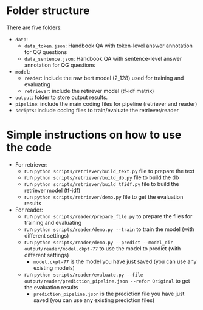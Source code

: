﻿# Folder structure
There are five folders:
- `data`: 
	- `data_token.json`: Handbook QA with token-level answer annotation for QG questions
	- `data_sentence.json`: Handbook QA with sentence-level answer annotation for QG questions
- `model`: 
	- `reader`: include the raw bert model (2_128) used for training and evaluating
	- `retriever`: include the retirever model (tf-idf matrix)
- `output`: folder to store output results.
- `pipeline`: include the main coding files for pipeline (retriever and reader)
- `scripts`: include coding files to train/evaluate the retriever/reader

# Simple instructions on how to use the code
- For retriever:
	- run `python scripts/retriever/build_text.py` file to prepare the text
	- run `python scripts/retriever/build_db.py` file to build the db
	- run `python scripts/retriever/build_tfidf.py` file to build the retriever model (tf-idf)
	- run `python scripts/retriever/demo.py` file to get the evaluation results
- For reader:
	- run `python scripts/reader/prepare_file.py` to prepare the files for training and evaluating
	- run `python scripts/reader/demo.py --train` to train the model (with different settings)
	- run `python scripts/reader/demo.py --predict --model_dir output/reader/model.ckpt-77` to use the model to predict (with different settings)
	    - `model.ckpt-77` is the model you have just saved (you can use any existing models)
	- run `python scripts/reader/evaluate.py --file output/reader/prediction_pipeline.json --refor Original` to get the evaluation results
	    - `prediction_pipeline.json` is the prediction file you have just saved (you can use any existing prediction files)





















